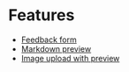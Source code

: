 # Features

* [Feedback form](feedback-form)
* [Markdown preview](markdown-preview)
* [Image upload with preview](image-upload-with-preview)
